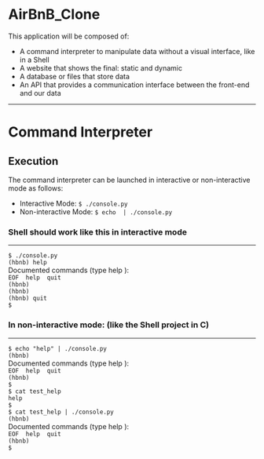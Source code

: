 # AirBnB_Clone
This application will be composed of:
<ul>
   <li>A command interpreter to manipulate data without a visual interface, like in a Shell</li>
   <li>A website that shows the final: static and dynamic</li>
   <li>A database or files that store data</li>
   <li>An API that provides a communication interface between the front-end and our data</li>
</ul>
<hr>

# Command Interpreter
## Execution
The command interpreter can be launched in interactive or non-interactive mode as follows:
<ul>
  <li>Interactive Mode: <code>$ ./console.py</code></li>
  <li>Non-interactive Mode: <code>$ echo <command> | ./console.py</code></li>
</ul>
<h3>Shell should work like this in interactive mode</h3>
<hr>
<code>$ ./console.py</code><br>
<code>(hbnb) help</code><br>
Documented commands (type help <topic>):<br>
<code>EOF  help  quit</code><br>
<code>(hbnb)</code><br>
<code>(hbnb)</code><br> 
<code>(hbnb) quit</code><br>
<code>$</code><br>

<h3>In non-interactive mode: (like the Shell project in C)</h3>
<hr>
<code>$ echo "help" | ./console.py</code><br>
<code>(hbnb)</code><br>
Documented commands (type help <topic>):<br>
<code>EOF  help  quit</code><br>
<code>(hbnb)</code><br> 
<code>$</code><br>
<code>$ cat test_help</code><br>
<code>help</code><br>
<code>$</code><br>
<code>$ cat test_help | ./console.py</code><br>
<code>(hbnb)</code><br>
Documented commands (type help <topic>):<br>
<code>EOF  help  quit</code><br>
<code>(hbnb)</code><br> 
<code>$</code><br>

